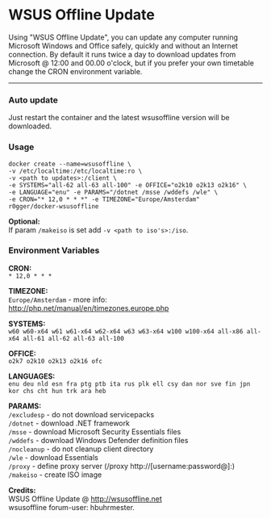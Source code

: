 # WSUS Offline Update

Using "WSUS Offline Update", you can update any computer running Microsoft Windows and Office safely, quickly and without an Internet connection. By default it runs twice a day to download updates from Microsoft @ 12:00 and 00.00 o'clock, but if you prefer your own timetable change the CRON environment variable.

-----------
### Auto update
Just restart the container and the latest wsusoffline version will be downloaded.

### Usage
```
docker create --name=wsusoffline \
-v /etc/localtime:/etc/localtime:ro \
-v <path to updates>:/client \
-e SYSTEMS="all-62 all-63 all-100" -e OFFICE="o2k10 o2k13 o2k16" \
-e LANGUAGE="enu" -e PARAMS="/dotnet /msse /wddefs /wle" \
-e CRON="* 12,0 * * *" -e TIMEZONE="Europe/Amsterdam"
r0gger/docker-wsusoffline
```
    
**Optional:**   
If param `/makeiso` is set add `-v <path to iso's>:/iso`.

### Environment Variables
**CRON:**   
`* 12,0 * * *`

**TIMEZONE:**   
`Europe/Amsterdam` - more info: http://php.net/manual/en/timezones.europe.php

**SYSTEMS:**    
`w60 w60-x64 w61 w61-x64 w62-x64 w63 w63-x64 w100 w100-x64 all-x86 all-x64 all-61 all-62 all-63 all-100`

**OFFICE:**   
`o2k7 o2k10 o2k13 o2k16 ofc`

**LANGUAGES:**   
`enu deu nld esn fra ptg ptb ita rus plk ell csy dan nor sve fin jpn kor chs cht hun trk ara heb`

**PARAMS:**   
`/excludesp` - do not download servicepacks   
`/dotnet`    - download .NET framework   
`/msse`      - download Microsoft Security Essentials files   
`/wddefs`    - download Windows Defender definition files   
`/nocleanup` - do not cleanup client directory    
`/wle`       - download Essentials   
`/proxy`     - define proxy server (/proxy http://[username:password@]<server>:<port>)   
`/makeiso`   - create ISO image   
    
    
**Credits:**   
WSUS Offline Update @ http://wsusoffline.net   
wsusoffline forum-user:  hbuhrmester.
